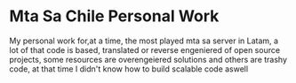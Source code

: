 Mta Sa Chile Personal Work
============
My personal work for,at a time, the most played mta sa server in Latam, a lot of that code is based, translated or reverse engeniered of open source projects, some resources are overengeiered solutions and others are trashy code, at that time I didn't know how to build scalable code aswell
